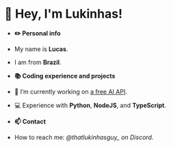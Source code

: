 # 👋 Hey, I'm Lukinhas!

- **✏️ Personal info**
- My name is **Lucas**.
- I am from **Brazil**.

- **📚 Coding experience and projects**
 - 🔭 I’m currently working on [a free AI API](https://discord.gg/zukijourney).
 - 💻 Experience with **Python**, **NodeJS**, and **TypeScript**.

- **📫 Contact**
 - How to reach me: *@thatlukinhasguy_ on Discord.*
